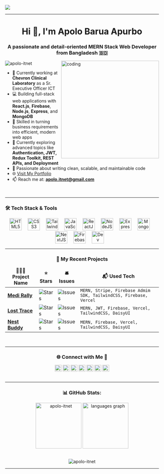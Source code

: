 <img align="center" src="https://i.postimg.cc/DyYhKTXZ/1.png" /> <hr>

<h1 align="center">Hi 👋, I'm Apolo Barua Apurbo</h1>
<h3 align="center">A passionate and detail-oriented MERN Stack Web Developer from Bangladesh 🇧🇩</h3>

<img align="right" alt="coding" width="320" src="https://user-images.githubusercontent.com/55389276/140866485-8fb1c876-9a8f-4d6a-98dc-08c4981eaf70.gif"/>

<p align="left">
  <img src="https://komarev.com/ghpvc/?username=apolo-itnet&label=Profile%20views&color=0e75b6&style=flat" alt="apolo-itnet" />
</p>

- 🔭 Currently working at **Chevron Clinical Laboratory** as a Sr. Executive Officer ICT
- 💻 Building full-stack web applications with **React.js**, **Firebase**, **Node.js**, **Express**, and **MongoDB**  
- 🎯 Skilled in turning business requirements into efficient, modern web apps  
- 🌱 Currently exploring advanced topics like **Authentication, JWT, Redux Toolkit, REST APIs, and Deployment**  
- 🧰 Passionate about writing clean, scalable, and maintainable code  
- 🌐 <a href="https://apolo-barua.netlify.app" target="_blank" rel="noopener noreferrer">Visit My Portfolio</a>
- 📫 Reach me at: **apolo.itnet@gmail.com**
 <br>

 ---
 
### 🛠️ Tech Stack & Tools

<div align="center">
  <img src="https://cdn.simpleicons.org/html5/E34F26" height="40" alt="HTML5" />  <img width="12" />
  <img src="https://skillicons.dev/icons?i=css" height="40" alt="CSS3" />  <img width="12" />
  <img src="https://cdn.simpleicons.org/tailwindcss/06B6D4" height="40" alt="TailwindCSS" />  <img width="12" />
  <img src="https://skillicons.dev/icons?i=js" height="40" alt="JavaScript" />  <img width="12" />
  <img src="https://skillicons.dev/icons?i=react" height="40" alt="ReactJS" />  <img width="12" />
  <img src="https://skillicons.dev/icons?i=nodejs" height="40" alt="NodeJS" />  <img width="12" />
  <img src="https://skillicons.dev/icons?i=express" height="40" alt="ExpressJS" />  <img width="12" />
  <img src="https://skillicons.dev/icons?i=mongodb" height="40" alt="MongoDB" />  <img width="12" />
  <img src="https://skillicons.dev/icons?i=nextjs" height="40" alt="NextJS" />  <img width="12" />
  <img src="https://cdn.simpleicons.org/firebase/FFCA28" height="40" alt="Firebase" />  <img width="12" />
  <img src="https://skillicons.dev/icons?i=postman,git,github,vscode,figma" height="40" alt="Dev Tools" />  <img width="12" />
</div>

<!-- <div>
  <p align="center">
  <a href="https://skillicons.dev">
    <img src="https://skillicons.dev/icons?i=html,css,tailwind,js,react,firebase" />
  </a>
</p>
</div> -->

---

<h3 align="center">💼 My Recent Projects</h3>
<table align="center">
  <thead align="center">
    <tr>
      <td><b>👨🏻‍💻 Project Name</b></td>
      <td><b>⭐ Stars</b></td>
      <td><b>🛎 Issues</b></td>
      <td><b>📬 Used Tech</b></td>
    </tr>
  </thead>
  <tbody>
    <tr>
      <td><a href="https://github.com/apolo-itnet/MediRally-Client"><b>Medi Rally</b></a></td>
      <td><img alt="Stars" src="https://img.shields.io/github/stars/apolo-itnet/MediRally-Client?style=flat-square&labelColor=343b41"/></td>
      <td><img alt="Issues" src="https://img.shields.io/github/issues/apolo-itnet//MediRally-Client?style=flat-square&labelColor=343b41"/></td>
      <td><code>MERN, Stripe, Firebase Admim SDK, TailwindCSS, Firebase, Vercel</code></td>
    </tr>
    <tr>
      <td><a href="https://github.com/apolo-itnet/LostTrace-Client"><b>Lost Trace </b></a></td>
      <td><img alt="Stars" src="https://img.shields.io/github/stars/apolo-itnet/LostTrace-Client?style=flat-square&labelColor=343b41"/></td>
      <td><img alt="Issues" src="https://img.shields.io/github/issues/apolo-itnet/LostTrace-Client?style=flat-square&labelColor=343b41"/></td>
      <td><code>MERN, JWT, Firebase, Vercel, TailwindCSS, DaisyUI </code></td>
    </tr>
    <tr>
      <td><a href="https://github.com/apolo-itnet/Nest-Buddy-Client"><b>Nest Buddy</b></a></td>
      <td><img alt="Stars" src="https://img.shields.io/github/stars/apolo-itnet/Nest-Buddy-Client?style=flat-square&labelColor=343b41"/></td>
      <td><img alt="Issues" src="https://img.shields.io/github/issues/apolo-itnet/Nest-Buddy-Client?style=flat-square&labelColor=343b41"/></td>
      <td><code>MERN, Firebase, Vercel, TailwindCSS, DaisyUI </code></td>
    </tr>
  </tbody>
</table>

<br>  

---

<h3 align="center">🌐 Connect with Me 🍬</h3>
<div align="center">
  <img src="https://img.shields.io/static/v1?message=Codepen&logo=codepen&label=&color=000000&logoColor=white&labelColor=&style=flat" height="22" alt="codepen logo"  />
  <img src="https://img.shields.io/static/v1?message=Gmail&logo=gmail&label=&color=D14836&logoColor=white&labelColor=&style=flat" height="22" alt="gmail logo"  />
  <img src="https://img.shields.io/static/v1?message=LinkedIn&logo=linkedin&label=&color=0077B5&logoColor=white&labelColor=&style=flat" height="22" alt="linkedin logo"  />
  <img src="https://img.shields.io/static/v1?message=Twitter&logo=twitter&label=&color=1DA1F2&logoColor=white&labelColor=&style=flat" height="22" alt="twitter logo"  />
  <img src="https://img.shields.io/static/v1?message=Facebook&logo=facebook&label=&color=1877F2&logoColor=white&labelColor=&style=flat" height="22" alt="facebook logo"  />
  <img src="https://img.shields.io/static/v1?message=Instagram&logo=instagram&label=&color=E4405F&logoColor=white&labelColor=&style=flat" height="22" alt="instagram logo"  />
  <img src="https://img.shields.io/static/v1?message=Youtube&logo=youtube&label=&color=FF0000&logoColor=white&labelColor=&style=flat" height="22" alt="youtube logo"  />
</div>
<br>

---

<h3 align="center"> 📊 GitHub Stats: </h3>
<div align="center">
  <img src="https://github-readme-stats.vercel.app/api?username=apolo-itnet&hide_title=false&hide_rank=false&show_icons=true&include_all_commits=true&count_private=true&disable_animations=false&theme=gotham&card_width=450&locale=en&hide_border=false" height="150" alt="apolo-itnet"  />
  <img src="https://github-readme-stats.vercel.app/api/top-langs?username=apolo-itnet&locale=en&hide_title=false&layout=compact&card_width=400&langs_count=5&theme=gotham&hide_border=false" height="150" alt="languages graph"  />
</div> 
<br>
<p align="center"> <img align="center" src="https://github-readme-streak-stats.herokuapp.com/?user=apolo-itnet&theme=gotham" alt="apolo-itnet" /></p>

---
